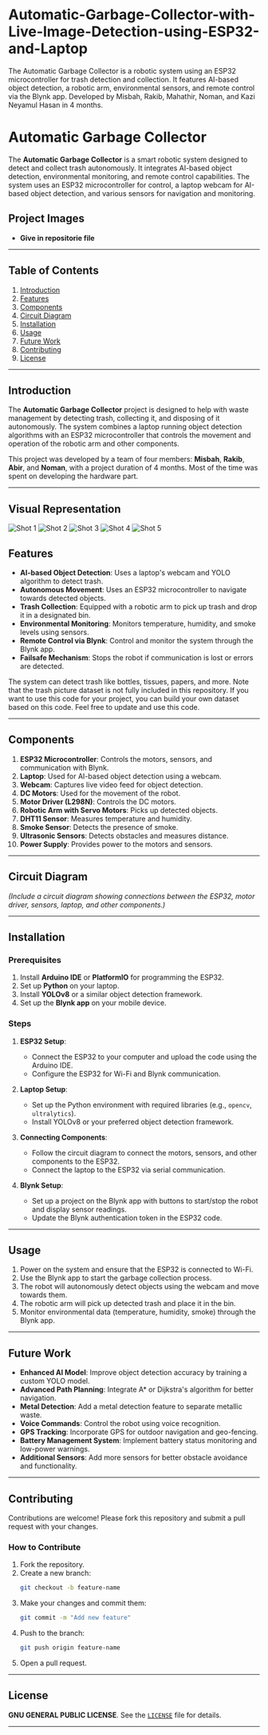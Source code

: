# Automatic-Garbage-Collector-with-Live-Image-Detection-using-ESP32-and-Laptop
The Automatic Garbage Collector is a robotic system using an ESP32 microcontroller for trash detection and collection. It features AI-based object detection, a robotic arm, environmental sensors, and remote control via the Blynk app. Developed by Misbah, Rakib, Mahathir, Noman, and Kazi Neyamul Hasan in 4 months.
# Automatic Garbage Collector

The **Automatic Garbage Collector** is a smart robotic system designed to detect and collect trash autonomously. It integrates AI-based object detection, environmental monitoring, and remote control capabilities. The system uses an ESP32 microcontroller for control, a laptop webcam for AI-based object detection, and various sensors for navigation and monitoring.

## Project Images

- **Give in repositorie file**

---

## Table of Contents

1. [Introduction](#introduction)
2. [Features](#features)
3. [Components](#components)
4. [Circuit Diagram](#circuit-diagram)
5. [Installation](#installation)
6. [Usage](#usage)
7. [Future Work](#future-work)
8. [Contributing](#contributing)
9. [License](#license)

---

## Introduction

The **Automatic Garbage Collector** project is designed to help with waste management by detecting trash, collecting it, and disposing of it autonomously. The system combines a laptop running object detection algorithms with an ESP32 microcontroller that controls the movement and operation of the robotic arm and other components.

This project was developed by a team of four members: **Misbah**, **Rakib**, **Abir**, and **Noman**, with a project duration of 4 months. Most of the time was spent on developing the hardware part.

---

## Visual Representation

![Shot 1](https://github.com/neyamulhasan/Automatic-Garbage-Collector-with-Live-Image-Detection-using-ESP32/blob/main/20241007_125039~2.jpg)
![Shot 2](https://github.com/neyamulhasan/Automatic-Garbage-Collector-with-Live-Image-Detection-using-ESP32/blob/main/PXL_20241007_064821503.NIGHT.jpg)
![Shot 3](https://github.com/neyamulhasan/Automatic-Garbage-Collector-with-Live-Image-Detection-using-ESP32/blob/main/PXL_20241007_064722111.NIGHT.jpg)
![Shot 4](https://github.com/neyamulhasan/Automatic-Garbage-Collector-with-Live-Image-Detection-using-ESP32/blob/main/PXL_20241007_064713685.NIGHT.jpg)
![Shot 5](https://github.com/neyamulhasan/Automatic-Garbage-Collector-with-Live-Image-Detection-using-ESP32/blob/main/PXL_20241008_152057928.NIGHT~2.jpg)


## Features

- **AI-based Object Detection**: Uses a laptop's webcam and YOLO algorithm to detect trash.
- **Autonomous Movement**: Uses an ESP32 microcontroller to navigate towards detected objects.
- **Trash Collection**: Equipped with a robotic arm to pick up trash and drop it in a designated bin.
- **Environmental Monitoring**: Monitors temperature, humidity, and smoke levels using sensors.
- **Remote Control via Blynk**: Control and monitor the system through the Blynk app.
- **Failsafe Mechanism**: Stops the robot if communication is lost or errors are detected.

The system can detect trash like bottles, tissues, papers, and more. Note that the trash picture dataset is not fully included in this repository. If you want to use this code for your project, you can build your own dataset based on this code. Feel free to update and use this code.

---

## Components

1. **ESP32 Microcontroller**: Controls the motors, sensors, and communication with Blynk.
2. **Laptop**: Used for AI-based object detection using a webcam.
3. **Webcam**: Captures live video feed for object detection.
4. **DC Motors**: Used for the movement of the robot.
5. **Motor Driver (L298N)**: Controls the DC motors.
6. **Robotic Arm with Servo Motors**: Picks up detected objects.
7. **DHT11 Sensor**: Measures temperature and humidity.
8. **Smoke Sensor**: Detects the presence of smoke.
9. **Ultrasonic Sensors**: Detects obstacles and measures distance.
10. **Power Supply**: Provides power to the motors and sensors.

---

## Circuit Diagram

*(Include a circuit diagram showing connections between the ESP32, motor driver, sensors, laptop, and other components.)*

---

## Installation

### Prerequisites

1. Install **Arduino IDE** or **PlatformIO** for programming the ESP32.
2. Set up **Python** on your laptop.
3. Install **YOLOv8** or a similar object detection framework.
4. Set up the **Blynk app** on your mobile device.

### Steps

1. **ESP32 Setup**:
   - Connect the ESP32 to your computer and upload the code using the Arduino IDE.
   - Configure the ESP32 for Wi-Fi and Blynk communication.

2. **Laptop Setup**:
   - Set up the Python environment with required libraries (e.g., `opencv`, `ultralytics`).
   - Install YOLOv8 or your preferred object detection framework.

3. **Connecting Components**:
   - Follow the circuit diagram to connect the motors, sensors, and other components to the ESP32.
   - Connect the laptop to the ESP32 via serial communication.

4. **Blynk Setup**:
   - Set up a project on the Blynk app with buttons to start/stop the robot and display sensor readings.
   - Update the Blynk authentication token in the ESP32 code.

---

## Usage

1. Power on the system and ensure that the ESP32 is connected to Wi-Fi.
2. Use the Blynk app to start the garbage collection process.
3. The robot will autonomously detect objects using the webcam and move towards them.
4. The robotic arm will pick up detected trash and place it in the bin.
5. Monitor environmental data (temperature, humidity, smoke) through the Blynk app.

---

## Future Work

- **Enhanced AI Model**: Improve object detection accuracy by training a custom YOLO model.
- **Advanced Path Planning**: Integrate A* or Dijkstra's algorithm for better navigation.
- **Metal Detection**: Add a metal detection feature to separate metallic waste.
- **Voice Commands**: Control the robot using voice recognition.
- **GPS Tracking**: Incorporate GPS for outdoor navigation and geo-fencing.
- **Battery Management System**: Implement battery status monitoring and low-power warnings.
- **Additional Sensors**: Add more sensors for better obstacle avoidance and functionality.

---

## Contributing

Contributions are welcome! Please fork this repository and submit a pull request with your changes.

### How to Contribute

1. Fork the repository.
2. Create a new branch:
   ```bash
   git checkout -b feature-name
   ```
3. Make your changes and commit them:
   ```bash
   git commit -m "Add new feature"
   ```
4. Push to the branch:
   ```bash
   git push origin feature-name
   ```
5. Open a pull request.

---

## License

**GNU GENERAL PUBLIC LICENSE**. See the [`LICENSE`](./LICENSE) file for details.


---

